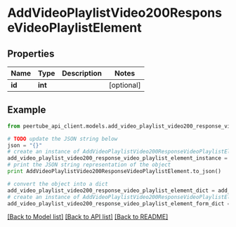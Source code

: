 # AddVideoPlaylistVideo200ResponseVideoPlaylistElement


## Properties
Name | Type | Description | Notes
------------ | ------------- | ------------- | -------------
**id** | **int** |  | [optional] 

## Example

```python
from peertube_api_client.models.add_video_playlist_video200_response_video_playlist_element import AddVideoPlaylistVideo200ResponseVideoPlaylistElement

# TODO update the JSON string below
json = "{}"
# create an instance of AddVideoPlaylistVideo200ResponseVideoPlaylistElement from a JSON string
add_video_playlist_video200_response_video_playlist_element_instance = AddVideoPlaylistVideo200ResponseVideoPlaylistElement.from_json(json)
# print the JSON string representation of the object
print AddVideoPlaylistVideo200ResponseVideoPlaylistElement.to_json()

# convert the object into a dict
add_video_playlist_video200_response_video_playlist_element_dict = add_video_playlist_video200_response_video_playlist_element_instance.to_dict()
# create an instance of AddVideoPlaylistVideo200ResponseVideoPlaylistElement from a dict
add_video_playlist_video200_response_video_playlist_element_form_dict = add_video_playlist_video200_response_video_playlist_element.from_dict(add_video_playlist_video200_response_video_playlist_element_dict)
```
[[Back to Model list]](../README.md#documentation-for-models) [[Back to API list]](../README.md#documentation-for-api-endpoints) [[Back to README]](../README.md)


